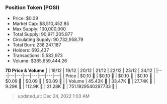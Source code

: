 
  ### Position Token (POSI)
  - Price: $0.09
  - Market Cap: $8,510,452.85
  - Max Supply: 100,000,000
  - Total Supply: 90,971,205.977
  - Circulating Supply: 90,732,958.79
  - Total Burn: 238,247.187
  - Holders: 692,437
  - Transactions: 5,582,973
  - Volume: $385,659,444.26

  **7D Price & Volume**
  | | 18&#x2F;12 | 19&#x2F;12 | 20&#x2F;12 | 21&#x2F;12 | 22&#x2F;12 | 23&#x2F;12 | 24&#x2F;12 |
  |---|---|---|---|---|---|---|---|
  | Price | $0.10 🚀 | $0.10 🔻 | $0.10 🚀 | $0.10 🔻 | $0.09 🔻 | $0.09 🔻 | $0.09 🔻 |
  | Volume | 45.43K 🔻 | 33.47K 🔻 | 27.74K 🔻 | 9.29K 🔻 | 112.9K 🚀 | 21.28K 🔻 | 751.1929540297733 🔻 |

  > updated_at: Dec 24, 2022 1:03 AM
